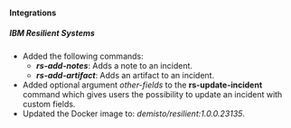 
#### Integrations
##### IBM Resilient Systems
- Added the following commands:
  - ***rs-add-notes***: Adds a note to an incident.
  - ***rs-add-artifact***: Adds an artifact to an incident.
- Added optional argument *other-fields* to the **rs-update-incident** command which gives users the possibility to update an incident with custom fields.
- Updated the Docker image to: *demisto/resilient:1.0.0.23135*.

